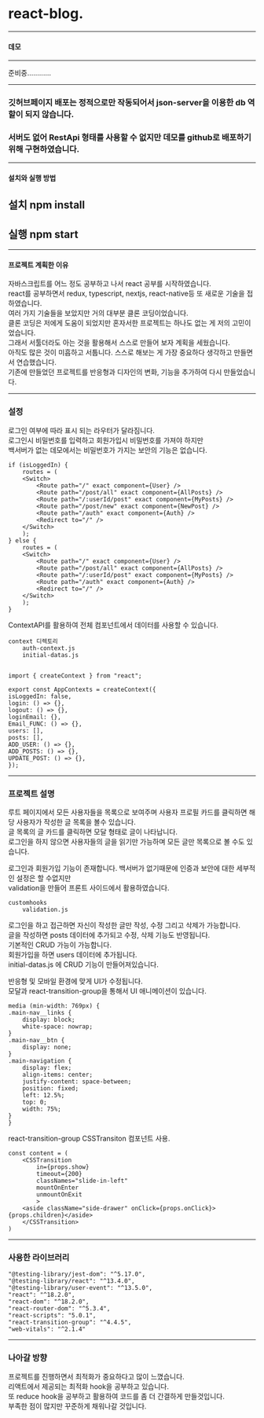 # react-blog.

---

#### 데모

---

준비중............

---

### 깃허브페이지 배포는 정적으로만 작동되어서 json-server을 이용한 db 역할이 되지 않습니다.

### 서버도 없어 RestApi 형태를 사용할 수 없지만 데모를 github로 배포하기 위해 구현하였습니다.

---

#### 설치와 실행 방법

## 설치 npm install

## 실행 npm start

---

#### 프로젝트 계획한 이유

자바스크립트를 어느 정도 공부하고 나서 react 공부를 시작하였습니다.  
react를 공부하면서 redux, typescript, nextjs, react-native등 또 새로운 기술을 접하였습니다.  
여러 가지 기술들을 보았지만 거의 대부분 클론 코딩이었습니다.  
클론 코딩은 저에게 도움이 되었지만 혼자서한 프로젝트는 하나도 없는 게 저의 고민이었습니다.  
그래서 서툴더라도 아는 것을 활용해서 스스로 만들어 보자 계획을 세웠습니다.  
아직도 많은 것이 미흡하고 서툽니다. 스스로 해보는 게 가장 중요하다 생각하고 만들면서 연습했습니다.  
기존에 만들었던 프로젝트를 반응형과 디자인의 변화, 기능을 추가하여 다시 만들었습니다.

---

### 설정

로그인 여부에 따라 표시 되는 라우터가 달라짐니다.  
로그인시 비밀번호를 입력하고 회원가입시 비밀번호를 가져야 하지만  
백서버가 없는 데모에서는 비밀번호가 가지는 보안의 기능은 없습니다.

    if (isLoggedIn) {
        routes = (
        <Switch>
            <Route path="/" exact component={User} />
            <Route path="/post/all" exact component={AllPosts} />
            <Route path="/:userId/post" exact component={MyPosts} />
            <Route path="/post/new" exact component={NewPost} />
            <Route path="/auth" exact component={Auth} />
            <Redirect to="/" />
        </Switch>
        );
    } else {
        routes = (
        <Switch>
            <Route path="/" exact component={User} />
            <Route path="/post/all" exact component={AllPosts} />
            <Route path="/:userId/post" exact component={MyPosts} />
            <Route path="/auth" exact component={Auth} />
            <Redirect to="/" />
        </Switch>
        );
    }

ContextAPI를 활용하여 전체 컴포넌트에서 데이터를 사용할 수 있습니다.

    context 디렉토리
        auth-context.js
        initial-datas.js


    import { createContext } from "react";

    export const AppContexts = createContext({
    isLoggedIn: false,
    login: () => {},
    logout: () => {},
    loginEmail: {},
    Email_FUNC: () => {},
    users: [],
    posts: [],
    ADD_USER: () => {},
    ADD_POSTS: () => {},
    UPDATE_POST: () => {},
    });

---

### 프로젝트 설명

루트 페이지에서 모든 사용자들을 목록으로 보여주며 사용자 프로필 카드를 클릭하면 해당 사용자가 작성한 글 목록을 볼수 있습니다.  
글 목록의 글 카드를 클릭하면 모달 형태로 글이 나타납니다.  
로그인을 하지 않으면 사용자들의 글을 읽기만 가능하며 모든 글만 목록으로 볼 수도 있습니다.

로그인과 회원가입 기능이 존재합니다. 백서버가 없기때문에 인증과 보안에 대한 세부적인 설정은 할 수없지만  
validation을 만들어 프론트 사이드에서 활용하였습니다.

    customhooks
        validation.js

로그인을 하고 접근하면 자신이 작성한 글만 작성, 수정 그리고 삭제가 가능합니다.  
글을 작성하면 posts 데이터에 추가되고 수정, 삭제 기능도 반영됩니다.  
기본적인 CRUD 가능이 가능합니다.  
회원가입을 하면 users 데이터에 추가됩니다.  
 initial-datas.js 에 CRUD 기능이 만들어져있습니다.

반응형 및 모바일 환경에 맞게 UI가 수정됩니다.  
모달과 react-transition-group을 통해서 UI 애니메이션이 있습니다.

    media (min-width: 769px) {
    .main-nav__links {
        display: block;
        white-space: nowrap;
    }
    .main-nav__btn {
        display: none;
    }
    .main-navigation {
        display: flex;
        align-items: center;
        justify-content: space-between;
        position: fixed;
        left: 12.5%;
        top: 0;
        width: 75%;
    }
    }

react-transition-group CSSTransiton 컴포넌트 사용.

    const content = (
        <CSSTransition
            in={props.show}
            timeout={200}
            classNames="slide-in-left"
            mountOnEnter
            unmountOnExit
            >
        <aside className="side-drawer" onClick={props.onClick}>{props.children}</aside>
        </CSSTransition>
    )


---

### 사용한 라이브러리

    "@testing-library/jest-dom": "^5.17.0",
    "@testing-library/react": "^13.4.0",
    "@testing-library/user-event": "^13.5.0",
    "react": "^18.2.0",
    "react-dom": "^18.2.0",
    "react-router-dom": "^5.3.4",
    "react-scripts": "5.0.1",
    "react-transition-group": "^4.4.5",
    "web-vitals": "^2.1.4"

---

### 나아갈 방향

프로젝트를 진행하면서 최적화가 중요하다고 많이 느꼈습니다.  
리액트에서 제공되는 최적화 hook을 공부하고 있습니다.  
또 reduce hook을 공부하고 활용하여 코드를 좀 더 간결하게 만들것입니다.   
부족한 점이 많지만 꾸준하게 채워나갈 것입니다.   
